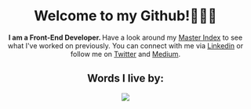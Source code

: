 <div align="center">

# Welcome to my Github!👩🏻‍💻 

<strong> I am a Front-End Developer. </strong>Have a look around my [Master Index](https://github.com/dcc5235/Master_Index) to see what I've worked on previously. You can connect with me via [Linkedin](https://www.linkedin.com/in/danychheang/) or follow me on [Twitter](https://twitter.com/DanyChheang) and [Medium](https://medium.com/switching-careers-to-front-end-development). </strong>

## Words I live by:

![](https://pbs.twimg.com/media/Elb0wt_XEAYJC92?format=png&name=900x900)
</div>

<!--
**dcc5235/dcc5235** is a ✨ _special_ ✨ repository because its `README.md` (this file) appears on your GitHub profile.

Here are some ideas to get you started:

- 🔭 I’m currently working on ...
- 🌱 I’m currently learning ...
- 👯 I’m looking to collaborate on ...
- 🤔 I’m looking for help with ...
- 💬 Ask me about ...
- 📫 How to reach me: ...
- 😄 Pronouns: ...
- ⚡ Fun fact: ...
-->
